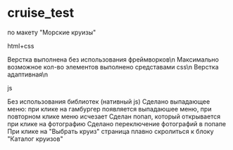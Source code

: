 # cruise_test
по  макету "Морские круизы"

html+css

Верстка выполнена без использования фреймворков\n
Максимально возможное кол-во элементов выполнено средставами css\n
Верстка адаптивная\n

js

Без использования библиотек (нативный js)
Сделано выпадающее меню: при клике на гамбургер появляется выпадаюшее меню, при повторном клике меню исчезает
Сделан попап, который открывается при клике на фотографию
Сделано переключение фотографий в попапе
При клике на "Выбрать круиз" страница плавно скролиться к блоку "Каталог круизов"
